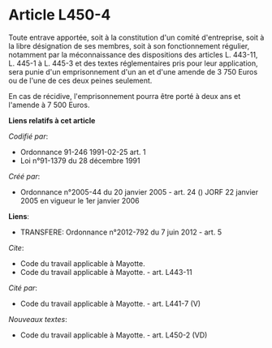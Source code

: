 # Article L450-4

Toute entrave apportée, soit à la constitution d'un comité d'entreprise, soit à la libre désignation de ses membres, soit à
son fonctionnement régulier, notamment par la méconnaissance des dispositions des articles L. 443-11, L. 445-1 à L. 445-3 et
des textes réglementaires pris pour leur application, sera punie d'un emprisonnement d'un an et d'une amende de 3 750 Euros
ou de l'une de ces deux peines seulement.

En cas de récidive, l'emprisonnement pourra être porté à deux ans et l'amende à 7 500 Euros.

**Liens relatifs à cet article**

_Codifié par_:

  - Ordonnance 91-246 1991-02-25 art. 1
  - Loi n°91-1379 du 28 décembre 1991

_Créé par_:

  - Ordonnance n°2005-44 du 20 janvier 2005 - art. 24 () JORF 22 janvier 2005 en vigueur le 1er janvier 2006

**Liens**:

  - TRANSFERE: Ordonnance n°2012-792 du 7 juin 2012 - art. 5

_Cite_:

  - Code du travail applicable à Mayotte.
  - Code du travail applicable à Mayotte. - art. L443-11

_Cité par_:

  - Code du travail applicable à Mayotte. - art. L441-7 (V)

_Nouveaux textes_:

  - Code du travail applicable à Mayotte. - art. L450-2 (VD)

